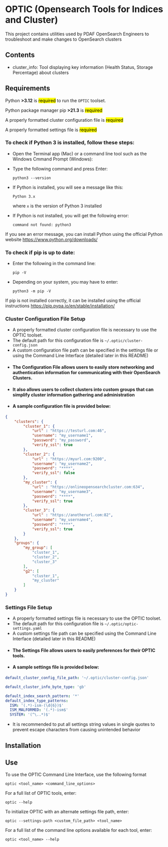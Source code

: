 # OPTIC (Opensearch Tools for Indices and Cluster)

This project contains utilities used by PDAF OpenSearch Engineers to troubleshoot and make changes to OpenSearch clusters

## Contents

- cluster_info:  Tool displaying key information (Health Status, Storage Percentage) about clusters 

## Requirements
Python **>3.12** is <mark>required</mark> to run the ```OPTIC``` toolset.

Python package manager pip **>21.3** is <mark>required</mark>

A properly formatted cluster configuration file is <mark>required</mark>

A properly formatted settings file is <mark>required</mark>


### To check if Python 3 is installed, follow these steps:

* Open the Terminal app (Mac) or a command line tool such as the Windows Cmmand Prompt (Windows):
* Type the following command and press Enter:
    ```
    python3 --version
    ```

* If Python is installed, you will see a message like this:
    ```
    Python 3.x
    ```
    where ```x``` is the version of Python 3 installed

* If Python is not installed, you will get the following error:
    ```
    command not found: python3
    ```



If you see an error message, you can install Python using the official Python website https://www.python.org/downloads/

### To check if pip is up to date:
* Enter the following in the command line:
  ```
  pip -V
  ```

* Depending on your system, you may have to enter:
  ```
  python3 -m pip -V
  ```
If pip is not installed correctly, it can be installed using the official instructions
https://pip.pypa.io/en/stable/installation/

### Cluster Configuration File Setup
* A properly formatted cluster configuration file is necessary to use the OPTIC toolset.
* The default path for this configuration file is ```~/.optic/cluster-config.json```
* A custom configuration file path can be specified in the settings file or using the Command Line Interface (detailed later in this README)
* #### The Configuration File allows users to easily store networking and authentication information for communicating with their OpenSearch Clusters.
* #### It also allows users to collect clusters into custom groups that can simplify cluster information gathering and administration
* #### A sample configuration file is provided below:
```json
{
    "clusters": {
        "cluster_1": {
            "url" : "https://testurl.com:46",
            "username": "my_username1",
            "password": "my_password", 
            "verify_ssl": true
        },
        "cluster_2": {
            "url" : "https://myurl.com:9200",
            "username": "my_username2",
            "password": "****", 
            "verify_ssl": false
        },
        "my_cluster": {
            "url" : "https://onlineopensearchcluster.com:634",
            "username": "my_username3",
            "password": "****", 
            "verify_ssl": true
        },
        "cluster_3": {
            "url" : "https://anotherurl.com:82",
            "username": "my_username4",
            "password": "****", 
            "verify_ssl": true
        }
    },
    "groups": {
        "my_group": [
            "cluster_1",
            "cluster_2",
            "cluster_3"
        ],
        "g2": [
            "cluster_1",
            "my_cluster"
        ]
    }
}


```
### Settings File Setup
* A properly formatted settings file is necessary to use the OPTIC toolset.
* The default path for this configuration file is ```~/.optic/optic-settings.yaml```
* A custom settings file path can be specified using the Command Line Interface (detailed later in this README)
* #### The Settings File allows users to easily preferences for their OPTIC tools.
* #### A sample settings file is provided below:
```yaml
default_cluster_config_file_path: '~/.optic/cluster-config.json'

default_cluster_info_byte_type: 'gb'

default_index_search_pattern: '*'
default_index_type_patterns:
  ISM: '(.*)-ism-(\d{6})$'
  ISM_MALFORMED: '(.*)-ism$'
  SYSTEM: '(^\..*)$'

```
* It is recommended to put all settings string values in single quotes to prevent escape characters from causing unintended behavior

## Installation

## Use
To use the OPTIC Command Line Interface, use the following format
```
optic <tool_name> <command_line_options>
```
For a full list of OPTIC tools, enter:
```
optic --help
```
To initialize OPTIC with an alternate settings file path, enter:
```
optic --settings-path <custom_file_path> <tool_name>
```
For a full list of the command line options available for each tool, enter:
```
optic <tool_name> --help
```